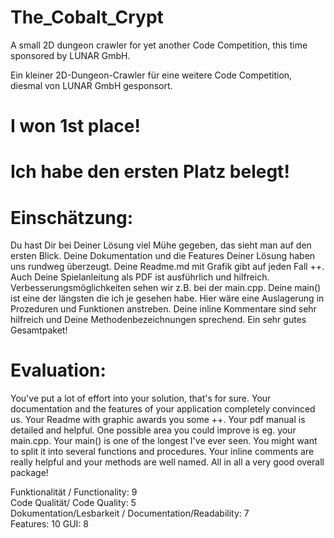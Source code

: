 # The_Cobalt_Crypt
A small 2D dungeon crawler for yet another Code Competition, this time sponsored by LUNAR GmbH.

Ein kleiner 2D-Dungeon-Crawler für eine weitere Code Competition, diesmal von LUNAR GmbH gesponsort.

# I won 1st place!

# Ich habe den ersten Platz belegt!


# Einschätzung:
Du hast Dir bei Deiner Lösung viel Mühe gegeben, das sieht man auf den ersten Blick.
Deine Dokumentation und die Features Deiner Lösung haben uns rundweg überzeugt. Deine Readme.md mit Grafik gibt auf jeden Fall ++. Auch Deine Spielanleitung als PDF ist ausführlich und hilfreich. Verbesserungsmöglichkeiten sehen wir z.B. bei der main.cpp. Deine main() ist eine der längsten die ich je gesehen habe. Hier wäre eine Auslagerung in Prozeduren und Funktionen anstreben.
Deine inline Kommentare sind sehr hilfreich und Deine Methodenbezeichnungen sprechend. Ein sehr gutes Gesamtpaket!


# Evaluation:
You've put a lot of effort into your solution, that's for sure.
Your documentation and the features of your application completely convinced us. Your Readme with graphic awards you some ++. Your pdf manual is detailed and helpful. One possible area you could improve is eg. your main.cpp. Your main() is one of the longest I've ever seen. You might want to split it into several functions and procedures.
Your inline comments are really helpful and your methods are well named. All in all a very good overall package!

Funktionalität / Functionality: 9  
Code Qualität/ Code Quality: 5  
Dokumentation/Lesbarkeit / Documentation/Readability: 7  
Features: 10
GUI: 8
